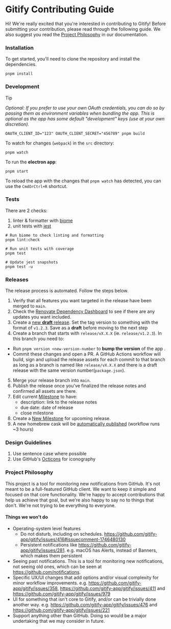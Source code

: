 # Gitify Contributing Guide

Hi! We're really excited that you're interested in contributing to Gitify! Before submitting your contribution, please read through the following guide. We also suggest you read the [Project Philosophy](#project-philosophy) in our documentation.

### Installation

To get started, you'll need to clone the repository and install the dependencies.

```shell
pnpm install
```

### Development

> [!TIP]
> _Optional: If you prefer to use your own OAuth credentials, you can do so by passing them as environment variables when bundling the app. This is optional as the app has some default "development" keys (use at your own discretion)._
> ```shell
> OAUTH_CLIENT_ID="123" OAUTH_CLIENT_SECRET="456789" pnpm build
> ```

To watch for changes (`webpack`) in the `src` directory:

```shell
pnpm watch
```

To run the **electron app**:

```shell
pnpm start
```

To reload the app with the changes that `pnpm watch` has detected, you can use the `CmdOrCtrl+R` shortcut.

### Tests

There are 2 checks:
1. linter & formatter with [biome][biome-website]
2. unit tests with [jest][jest-website]

```shell
# Run biome to check linting and formatting
pnpm lint:check

# Run unit tests with coverage
pnpm test

# Update jest snapshots
pnpm test -u
```

### Releases

The release process is automated. Follow the steps below.

1. Verify that all features you want targeted in the release have been merged to `main`.
2. Check the [Renovate Dependency Dashboard][github-dependency-dashboard] to see if there are any updates you want included.
3. Create a [new **draft** release][github-new-release]. Set the tag version to something with the format of `v1.2.3`. Save as a **draft** before moving to the next step
4. Create a branch that starts with `release/vX.X.X` (ie. `release/v1.2.3`).  In this branch you need to:
  * Run `pnpm version <new-version-number` to **bump the version** of the app . 
  * Commit these changes and open a PR. A GitHub Actions workflow will build, sign and upload the release assets for each commit to that branch as long as a branch is named like `release/vX.X.X` and there is a draft release with the same version number(`package.json`).
5. Merge your release branch into `main`.
6. Publish the release once you've finalized the release notes and confirmed all assets are there.
7. Edit current [Milestone][github-milestones] to have: 
   * description: link to the release notes
   * due date: date of release
   * close milestone
8. Create a [New Milestone][github-new-milestone] for upcoming release.
9. A new homebrew cask will be [automatically published][homebrew-cask-autobump-workflow] (workflow runs ~3 hours)

### Design Guidelines

1. Use sentence case where possible
2. Use GitHub's [Octicons][github-octicons] for iconography

### Project Philosophy

This project is a tool for monitoring new notifications from GitHub. It's not meant to be a full-featured GitHub client. We want to keep it simple and focused on that core functionality. We're happy to accept contributions that help us achieve that goal, but we're also happy to say no to things that don't. We're not trying to be everything to everyone. 

#### Things we won't do

* Operating-system level features
  * Do not disturb, including on schedules. https://github.com/gitify-app/gitify/issues/416#issuecomment-1746480130
  * Persistent notifications like https://github.com/gitify-app/gitify/issues/281. e.g. macOS has Alerts, instead of Banners, which makes them persistent
* Seeing past notifications. This is a tool for monitoring new notifications, not seeing old ones, which can be seen at https://github.com/notifications.
* Specific UX/UI changes that add options and/or visual complexity for minor workflow improvements. e.g. https://github.com/gitify-app/gitify/issues/358, https://github.com/gitify-app/gitify/issues/411 and https://github.com/gitify-app/gitify/issues/979
* UI for something that isn't core to Gitify, and/or can be trivially done another way. e.g. https://github.com/gitify-app/gitify/issues/476 and https://github.com/gitify-app/gitify/issues/221
* Support anything other than GitHub. Doing so would be a major undertaking that we may consider in future.

<!-- LINK LABELS -->
[biome-website]: https://biomejs.dev/
[github-dependency-dashboard]: https://github.com/gitify-app/gitify/issues/576
[github-milestones]: https://github.com/gitify-app/gitify/milestones
[github-new-milestone]: https://github.com/gitify-app/gitify/milestones/new
[github-new-release]: https://github.com/gitify-app/gitify/releases/new
[github-octicons]: https://primer.style/foundations/icons
[homebrew-cask-autobump-workflow]: https://github.com/Homebrew/homebrew-cask/actions/workflows/autobump.yml
[jest-website]: https://jestjs.io/

